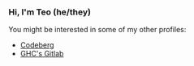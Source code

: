 ### Hi, I'm Teo (he/they)

You might be interested in some of my other profiles:
- [Codeberg](https://codeberg.org/teo)
- [GHC's Gitlab](https://gitlab.haskell.org/teo)

<!--
**TeofilC/TeofilC** is a ✨ _special_ ✨ repository because its `README.md` (this file) appears on your GitHub profile.

Here are some ideas to get you started:

- 🔭 I’m currently working on ...
- 🌱 I’m currently learning ...
- 👯 I’m looking to collaborate on ...
- 🤔 I’m looking for help with ...
- 💬 Ask me about ...
- 📫 How to reach me: ...
- 😄 Pronouns: ...
- ⚡ Fun fact: ...
-->
